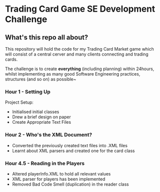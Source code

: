 # Trading Card Game SE Development Challenge

## What's this repo all about?
This repository will hold the code for my Trading Card Market game which will consist of a central cerver and many clients connecting and trading cards.

The challenge is to create **everything** (including planning) within 24hours, whilst implementing as many good Software Engineering practices, structures (and so on) as possible~

### Hour 1 - Setting Up
Project Setup: 
- Initialised initial classes
- Drew a brief design on paper
- Create Appropriate Text Files 

### Hour 2 - Who's the XML Document?
- Converted the previously created text files into .XML files
- Learnt about XML parsers and created one for the card class

### Hour 4.5 - Reading in the Players
- Altered playerInfo.XML to hold all relevant values
- XML parser for players has been implemented
- Removed Bad Code Smell (duplication) in the reader class
